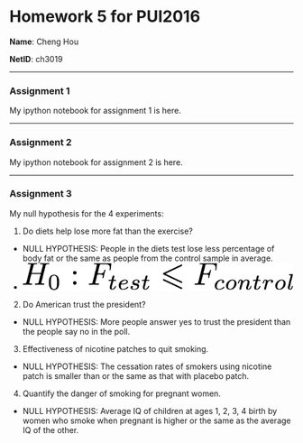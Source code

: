 # Homework 5 for PUI2016

**Name**: Cheng Hou

**NetID**: ch3019

---

### Assignment 1
My ipython notebook for assignment 1 is here.

---

### Assignment 2
My ipython notebook for assignment 2 is here.

---

### Assignment 3

My null hypothesis for the 4 experiments:

1. Do diets help lose more fat than the exercise?
  * NULL HYPOTHESIS: People in the diets test lose less percentage of body fat or the same as people from the control sample in average.
  * <img src="images/latex-image-1.png">

2. Do American trust the president?
  * NULL HYPOTHESIS: More people answer yes to trust the president than the people say no in the poll.

3. Effectiveness of nicotine patches to quit smoking.
  * NULL HYPOTHESIS: The cessation rates of smokers using nicotine patch is smaller than or the same as that with placebo patch.

4. Quantify the danger of smoking for pregnant women.
  * NULL HYPOTHESIS: Average IQ of children at ages 1, 2, 3, 4 birth by women who smoke when pregnant is higher or the same as the average IQ of the other.
